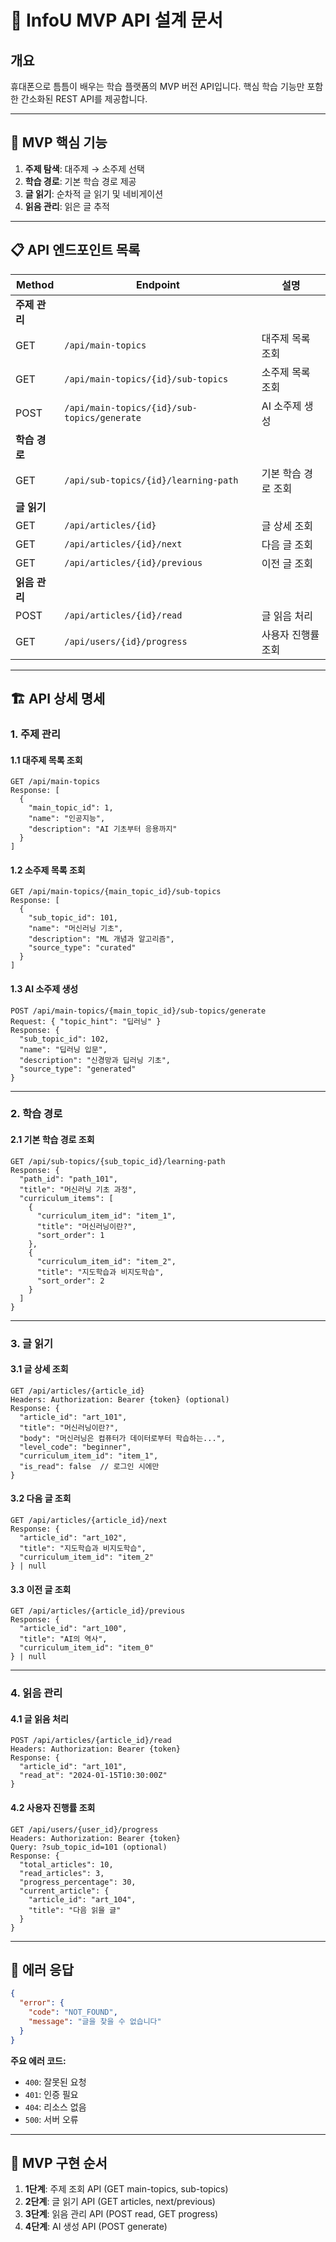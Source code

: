 # 📖 InfoU MVP API 설계 문서

## 개요

휴대폰으로 틈틈이 배우는 학습 플랫폼의 MVP 버전 API입니다.
핵심 학습 기능만 포함한 간소화된 REST API를 제공합니다.

---

## 🎯 MVP 핵심 기능

1. **주제 탐색**: 대주제 → 소주제 선택
2. **학습 경로**: 기본 학습 경로 제공
3. **글 읽기**: 순차적 글 읽기 및 네비게이션
4. **읽음 관리**: 읽은 글 추적

---

## 📋 API 엔드포인트 목록

| Method        | Endpoint                                    | 설명                |
| ------------- | ------------------------------------------- | ------------------- |
| **주제 관리** |
| GET           | `/api/main-topics`                          | 대주제 목록 조회    |
| GET           | `/api/main-topics/{id}/sub-topics`          | 소주제 목록 조회    |
| POST          | `/api/main-topics/{id}/sub-topics/generate` | AI 소주제 생성      |
| **학습 경로** |
| GET           | `/api/sub-topics/{id}/learning-path`        | 기본 학습 경로 조회 |
| **글 읽기**   |
| GET           | `/api/articles/{id}`                        | 글 상세 조회        |
| GET           | `/api/articles/{id}/next`                   | 다음 글 조회        |
| GET           | `/api/articles/{id}/previous`               | 이전 글 조회        |
| **읽음 관리** |
| POST          | `/api/articles/{id}/read`                   | 글 읽음 처리        |
| GET           | `/api/users/{id}/progress`                  | 사용자 진행률 조회  |

---

## 🏗️ API 상세 명세

### 1. 주제 관리

#### 1.1 대주제 목록 조회

```
GET /api/main-topics
Response: [
  {
    "main_topic_id": 1,
    "name": "인공지능",
    "description": "AI 기초부터 응용까지"
  }
]
```

#### 1.2 소주제 목록 조회

```
GET /api/main-topics/{main_topic_id}/sub-topics
Response: [
  {
    "sub_topic_id": 101,
    "name": "머신러닝 기초",
    "description": "ML 개념과 알고리즘",
    "source_type": "curated"
  }
]
```

#### 1.3 AI 소주제 생성

```
POST /api/main-topics/{main_topic_id}/sub-topics/generate
Request: { "topic_hint": "딥러닝" }
Response: {
  "sub_topic_id": 102,
  "name": "딥러닝 입문",
  "description": "신경망과 딥러닝 기초",
  "source_type": "generated"
}
```

---

### 2. 학습 경로

#### 2.1 기본 학습 경로 조회

```
GET /api/sub-topics/{sub_topic_id}/learning-path
Response: {
  "path_id": "path_101",
  "title": "머신러닝 기초 과정",
  "curriculum_items": [
    {
      "curriculum_item_id": "item_1",
      "title": "머신러닝이란?",
      "sort_order": 1
    },
    {
      "curriculum_item_id": "item_2",
      "title": "지도학습과 비지도학습",
      "sort_order": 2
    }
  ]
}
```

---

### 3. 글 읽기

#### 3.1 글 상세 조회

```
GET /api/articles/{article_id}
Headers: Authorization: Bearer {token} (optional)
Response: {
  "article_id": "art_101",
  "title": "머신러닝이란?",
  "body": "머신러닝은 컴퓨터가 데이터로부터 학습하는...",
  "level_code": "beginner",
  "curriculum_item_id": "item_1",
  "is_read": false  // 로그인 시에만
}
```

#### 3.2 다음 글 조회

```
GET /api/articles/{article_id}/next
Response: {
  "article_id": "art_102",
  "title": "지도학습과 비지도학습",
  "curriculum_item_id": "item_2"
} | null
```

#### 3.3 이전 글 조회

```
GET /api/articles/{article_id}/previous
Response: {
  "article_id": "art_100",
  "title": "AI의 역사",
  "curriculum_item_id": "item_0"
} | null
```

---

### 4. 읽음 관리

#### 4.1 글 읽음 처리

```
POST /api/articles/{article_id}/read
Headers: Authorization: Bearer {token}
Response: {
  "article_id": "art_101",
  "read_at": "2024-01-15T10:30:00Z"
}
```

#### 4.2 사용자 진행률 조회

```
GET /api/users/{user_id}/progress
Headers: Authorization: Bearer {token}
Query: ?sub_topic_id=101 (optional)
Response: {
  "total_articles": 10,
  "read_articles": 3,
  "progress_percentage": 30,
  "current_article": {
    "article_id": "art_104",
    "title": "다음 읽을 글"
  }
}
```

---

## 🚨 에러 응답

```json
{
  "error": {
    "code": "NOT_FOUND",
    "message": "글을 찾을 수 없습니다"
  }
}
```

**주요 에러 코드:**

- `400`: 잘못된 요청
- `401`: 인증 필요
- `404`: 리소스 없음
- `500`: 서버 오류

---

## 🚀 MVP 구현 순서

1. **1단계**: 주제 조회 API (GET main-topics, sub-topics)
2. **2단계**: 글 읽기 API (GET articles, next/previous)
3. **3단계**: 읽음 관리 API (POST read, GET progress)
4. **4단계**: AI 생성 API (POST generate)
